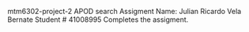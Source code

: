 mtm6302-project-2 APOD search Assigment Name: Julian Ricardo Vela Bernate Student # 41008995 Completes the assigment.